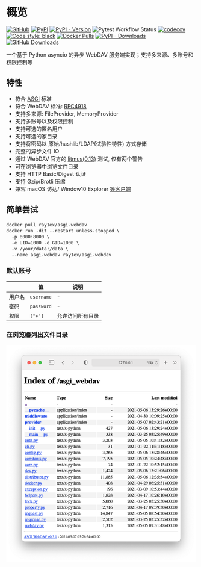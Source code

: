 # 概览

[![GitHub](https://img.shields.io/github/license/pic-es/webdav-webhdfs-proxy)](https://github.com/pic-es/webdav-webhdfs-proxy/blob/main/LICENSE)
[![PyPI](https://img.shields.io/pypi/v/ASGIWebDAV)](https://pypi.org/project/ASGIWebDAV)
[![PyPI - Version](https://img.shields.io/pypi/pyversions/ASGIWebDAV.svg)](https://pypi.org/project/ASGIWebDAV/)
![Pytest Workflow Status](https://github.com/pic-es/webdav-webhdfs-proxy/actions/workflows/check-pytest.yml/badge.svg)
[![codecov](https://codecov.io/gh/pic-es/webdav-webhdfs-proxy/branch/main/graph/badge.svg?token=6D961MCCWN)](https://codecov.io/gh/pic-es/webdav-webhdfs-proxy)
[![Code style: black](https://img.shields.io/badge/code%20style-black-000000.svg)](https://github.com/psf/black)
[![Docker Pulls](https://img.shields.io/docker/pulls/ray1ex/asgi-webdav)](https://hub.docker.com/r/ray1ex/asgi-webdav)
[![PyPI - Downloads](https://img.shields.io/pypi/dm/ASGIWebDAV)](https://pypi.org/project/ASGIWebDAV)
[![GitHub Downloads](https://img.shields.io/github/downloads/pic-es/webdav-webhdfs-proxy/total)](https://github.com/pic-es/webdav-webhdfs-proxy/releases)

一个基于 Python asyncio 的异步 WebDAV 服务端实现；支持多来源、多账号和权限控制等

## 特性

- 符合 [ASGI](https://asgi.readthedocs.io) 标准
- 符合 WebDAV 标准: [RFC4918](https://www.ietf.org/rfc/rfc4918.txt)
- 支持多来源: FileProvider, MemoryProvider
- 支持多账号以及权限控制
- 支持可选的匿名用户
- 支持可选的家目录
- 支持将密码以 原始/hashlib/LDAP(试验性特性) 方式存储
- 完整的异步文件 IO
- 通过 WebDAV 官方的 [litmus(0.13)](http://www.webdav.org/neon/litmus) 测试, 仅有两个警告
- 可在浏览器中浏览文件目录
- 支持 HTTP Basic/Digest 认证
- 支持 Gzip/Brotli 压缩
- 兼容 macOS 访达/ Window10
  Explorer [等客户端](https://pic-es.github.io/webdav-webhdfs-proxy/compatibility/#compatible-clients)

## 简单尝试

```shell
docker pull ray1ex/asgi-webdav
docker run -dit --restart unless-stopped \
  -p 8000:8000 \
  -e UID=1000 -e GID=1000 \
  -v /your/data:/data \
  --name asgi-webdav ray1ex/asgi-webdav
```

### 默认账号

|        | 值         | 说明             |
| ------ | ---------- | ---------------- |
| 用户名 | `username` | -                |
| 密码   | `password` | -                |
| 权限   | `["+"]`    | 允许访问所有目录 |

### 在浏览器列出文件目录

![](web-dir-browser-screenshot.png)
